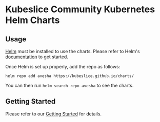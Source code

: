 # Kubeslice Community Kubernetes Helm Charts


## Usage

[Helm](https://helm.sh) must be installed to use the charts.
Please refer to Helm's [documentation](https://helm.sh/docs/) to get started.

Once Helm is set up properly, add the repo as follows:

```console
helm repo add avesha https://kubeslice.github.io/charts/
```

You can then run `helm search repo avesha` to see the charts.

## Getting Started

Please refer to our [Getting Started](https://docs.avesha.io/opensource/getting-started-with-kind-clusters) for details.
